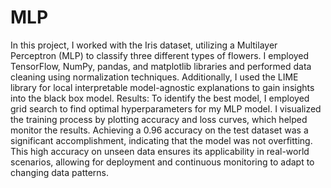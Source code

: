 # MLP 
In this project, I worked with the Iris dataset, utilizing a Multilayer Perceptron (MLP) to classify three different types of flowers. I employed TensorFlow, NumPy, pandas, and matplotlib libraries and performed data cleaning using normalization techniques. Additionally, I used the LIME library for local interpretable model-agnostic explanations to gain insights into the black box model.
Results: To identify the best model, I employed grid search to find optimal hyperparameters for my MLP model. I visualized the training process by plotting accuracy and loss curves, which helped monitor the results. Achieving a 0.96 accuracy on the test dataset was a significant accomplishment, indicating that the model was not overfitting. This high accuracy on unseen data ensures its applicability in real-world scenarios, allowing for deployment and continuous monitoring to adapt to changing data patterns.
